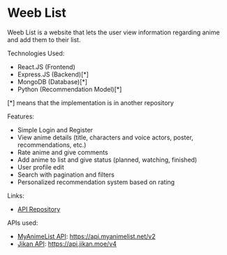 Weeb List
==========
Weeb List is a website that lets the user view information regarding anime and add them to their list.

Technologies Used:
- React.JS (Frontend)
- Express.JS (Backend)[*]
- MongoDB (Database)[*]
- Python (Recommendation Model)[*]

[*] means that the implementation is in another repository

Features:
- Simple Login and Register
- View anime details (title, characters and voice actors, poster, recommendations, etc.)
- Rate anime and give comments
- Add anime to list and give status (planned, watching, finished)
- User profile edit
- Search with pagination and filters
- Personalized recommendation system based on rating

Links:
* [API Repository](https://github.com/RyneFerdinand/weeb-list-api)

APIs used:
* [MyAnimeList API](https://myanimelist.net/apiconfig/references/api/v2): https://api.myanimelist.net/v2
* [Jikan API](https://docs.api.jikan.moe/): https://api.jikan.moe/v4
